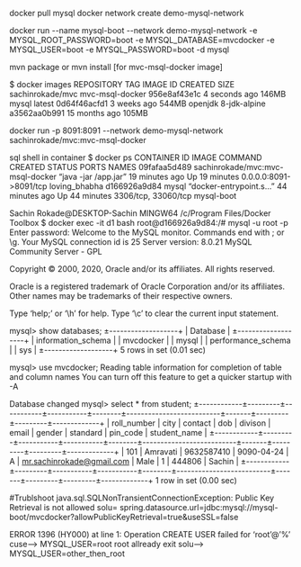 docker pull mysql
docker network create demo-mysql-network

docker run --name mysql-boot --network demo-mysql-network -e MYSQL_ROOT_PASSWORD=boot -e MYSQL_DATABASE=mvcdocker -e MYSQL_USER=boot -e MYSQL_PASSWORD=boot -d mysql

mvn package or mvn install [for mvc-msql-docker image]

$ docker images
REPOSITORY TAG IMAGE ID CREATED SIZE
sachinrokade/mvc mvc-msql-docker 956e8af43e1c 4 seconds ago 146MB
mysql latest 0d64f46acfd1 3 weeks ago 544MB
openjdk 8-jdk-alpine a3562aa0b991 15 months ago 105MB

docker run -p 8091:8091 --network demo-mysql-network sachinrokade/mvc:mvc-msql-docker

sql shell in container
$ docker ps
CONTAINER ID IMAGE COMMAND CREATED STATUS PORTS NAMES
09fafaa5d489 sachinrokade/mvc:mvc-msql-docker “java -jar /app.jar” 19 minutes ago Up 19 minutes 0.0.0.0:8091->8091/tcp loving_bhabha
d166926a9d84 mysql “docker-entrypoint.s…” 44 minutes ago Up 44 minutes 3306/tcp, 33060/tcp mysql-boot

Sachin Rokade@DESKTOP-Sachin MINGW64 /c/Program Files/Docker Toolbox
$ docker exec -it d1 bash
root@d166926a9d84:/# mysql -u root -p
Enter password:
Welcome to the MySQL monitor. Commands end with ; or \g.
Your MySQL connection id is 25
Server version: 8.0.21 MySQL Community Server - GPL

Copyright © 2000, 2020, Oracle and/or its affiliates. All rights reserved.

Oracle is a registered trademark of Oracle Corporation and/or its
affiliates. Other names may be trademarks of their respective
owners.

Type ‘help;’ or ‘\h’ for help. Type ‘\c’ to clear the current input statement.

mysql> show databases;
±-------------------+
| Database |
±-------------------+
| information_schema |
| mvcdocker |
| mysql |
| performance_schema |
| sys |
±-------------------+
5 rows in set (0.01 sec)

mysql> use mvcdocker;
Reading table information for completion of table and column names
You can turn off this feature to get a quicker startup with -A

Database changed
mysql> select * from student;
±------------±---------±-----------±-----------±--------±--------------------------±-------±---------±---------±-------------+
| roll_number | city | contact | dob | divison | email | gender | standard | pin_code | student_name |
±------------±---------±-----------±-----------±--------±--------------------------±-------±---------±---------±-------------+
| 101 | Amravati | 9632587410 | 9090-04-24 | A | mr.sachinrokade@gmail.com | Male | 1 | 444806 | Sachin |
±------------±---------±-----------±-----------±--------±--------------------------±-------±---------±---------±-------------+
1 row in set (0.00 sec)


#Trublshoot
java.sql.SQLNonTransientConnectionException: Public Key Retrieval is not allowed
solu= spring.datasource.url=jdbc:mysql://mysql-boot/mvcdocker?allowPublicKeyRetrieval=true&useSSL=false

ERROR 1396 (HY000) at line 1: Operation CREATE USER failed for ‘root’@’%’
cuse–> MYSQL_USER=root root allready exit
solu–> MYSQL_USER=other_then_root
